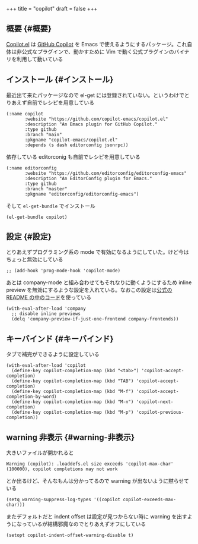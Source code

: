 +++
title = "copilot"
draft = false
+++

## 概要 {#概要}

[Copilot.el](https://github.com/zerolfx/copilot.el) は [GitHub Copilot](https://github.com/features/copilot) を Emacs で使えるようにするパッケージ。これ自体は非公式なプラグインで、動かすために Vim で動く公式プラグインのバイナリを利用して動いている


## インストール {#インストール}

最近出て来たパッケージなので el-get には登録されていない。というわけでとりあえず自前でレシピを用意している

```emacs-lisp
(:name copilot
       :website "https://github.com/copilot-emacs/copilot.el"
       :description "An Emacs plugin for GitHub Copilot."
       :type github
       :branch "main"
       :pkgname "copilot-emacs/copilot.el"
       :depends (s dash editorconfig jsonrpc))
```

依存している editorconig も自前でレシピを用意している

```emacs-lisp
(:name editorconfig
       :website "https://github.com/editorconfig/editorconfig-emacs"
       :description "An EditorConfig plugin for Emacs."
       :type github
       :branch "master"
       :pkgname "editorconfig/editorconfig-emacs")
```

そして `el-get-bundle` でインストール

```emacs-lisp
(el-get-bundle copilot)
```


## 設定 {#設定}

とりあえずプログラミング系の mode で有効になるようにしていた。けど今はちょっと無効にしている

```emacs-lisp
;; (add-hook 'prog-mode-hook 'copilot-mode)
```

あとは company-mode と組み合わせてもそれなりに動くようにするため
inline preview を無効にするような設定を入れている。なおこの設定は[公式の README の中のコード](https://github.com/copilot-emacs/copilot.el#example-for-spacemacs)を使っている

```emacs-lisp
(with-eval-after-load 'company
  ;; disable inline previews
  (delq 'company-preview-if-just-one-frontend company-frontends))
```


## キーバインド {#キーバインド}

タブで補完ができるように設定している

```emacs-lisp
(with-eval-after-load 'copilot
  (define-key copilot-completion-map (kbd "<tab>") 'copilot-accept-completion)
  (define-key copilot-completion-map (kbd "TAB") 'copilot-accept-completion)
  (define-key copilot-completion-map (kbd "M-f") 'copilot-accept-completion-by-word)
  (define-key copilot-completion-map (kbd "M-n") 'copilot-next-completion)
  (define-key copilot-completion-map (kbd "M-p") 'copilot-previous-completion))
```


## warning 非表示 {#warning-非表示}

大きいファイルが開かれると

```text
Warning (copilot): .loaddefs.el size exceeds 'copilot-max-char' (100000), copilot completions may not work
```

とか出るけど、そんなもんは分かってるので warning が出ないように黙らせている

```emacs-lisp
(setq warning-suppress-log-types '((copilot copilot-exceeds-max-char)))
```

またデフォルトだと indent offset は設定が見つからない時に warning を出すようになっているが結構邪魔なのでとりあえずオフにしている

```emacs-lisp
(setopt copilot-indent-offset-warning-disable t)
```
